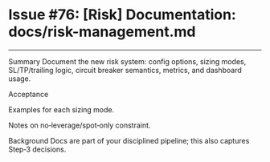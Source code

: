 # Issue #76: [Risk] Documentation: docs/risk-management.md

---

Summary
Document the new risk system: config options, sizing modes, SL/TP/trailing logic, circuit breaker semantics, metrics, and dashboard usage.

Acceptance

Examples for each sizing mode.

Notes on no‑leverage/spot‑only constraint.

Background
Docs are part of your disciplined pipeline; this also captures Step‑3 decisions. 
